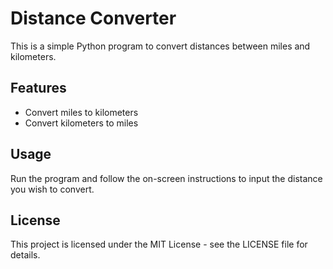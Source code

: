 # Distance Converter

This is a simple Python program to convert distances between miles and kilometers.

## Features

- Convert miles to kilometers
- Convert kilometers to miles

## Usage

Run the program and follow the on-screen instructions to input the distance you wish to convert.

## License

This project is licensed under the MIT License - see the LICENSE file for details.
